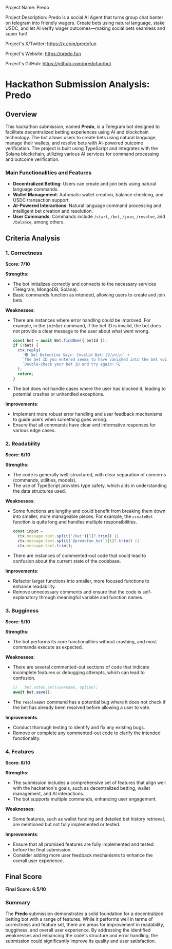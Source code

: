 
Project Name: Predo


Project Description: Predo is a social AI Agent that turns group chat banter on telegram into friendly wagers. Create bets using natural language, stake USDC, and let AI verify wager outcomes—making social bets seamless and super fun!


Project's X/Twitter: https://x.com/predofun


Project's Website: https://predo.fun


Project's GitHub: https://github.com/predofun/bot






# Hackathon Submission Analysis: Predo

## Overview
This hackathon submission, named **Predo**, is a Telegram bot designed to facilitate decentralized betting experiences using AI and blockchain technology. The bot allows users to create bets using natural language, manage their wallets, and resolve bets with AI-powered outcome verification. The project is built using TypeScript and integrates with the Solana blockchain, utilizing various AI services for command processing and outcome verification.

### Main Functionalities and Features
- **Decentralized Betting**: Users can create and join bets using natural language commands.
- **Wallet Management**: Automatic wallet creation, balance checking, and USDC transaction support.
- **AI-Powered Interactions**: Natural language command processing and intelligent bet creation and resolution.
- **User Commands**: Commands include `/start`, `/bet`, `/join`, `/resolve`, and `/balance`, among others.

## Criteria Analysis

### 1. Correctness
**Score: 7/10**

**Strengths**:
- The bot initializes correctly and connects to the necessary services (Telegram, MongoDB, Solana).
- Basic commands function as intended, allowing users to create and join bets.

**Weaknesses**:
- There are instances where error handling could be improved. For example, in the `joinBet` command, if the bet ID is invalid, the bot does not provide a clear message to the user about what went wrong.
  
  ```typescript
  const bet = await Bet.findOne({ betId });
  if (!bet) {
    ctx.reply(
      `🕵️ Bet Detective Says: Invalid Bet! 🚨\\n\\n` +
      `The bet ID you entered seems to have vanished into the bet void. \\n` +
      `Double-check your bet ID and try again! 🔍`
    );
    return;
  }
  ```

- The bot does not handle cases where the user has blocked it, leading to potential crashes or unhandled exceptions.

**Improvements**:
- Implement more robust error handling and user feedback mechanisms to guide users when something goes wrong.
- Ensure that all commands have clear and informative responses for various edge cases.

### 2. Readability
**Score: 6/10**

**Strengths**:
- The code is generally well-structured, with clear separation of concerns (commands, utilities, models).
- The use of TypeScript provides type safety, which aids in understanding the data structures used.

**Weaknesses**:
- Some functions are lengthy and could benefit from breaking them down into smaller, more manageable pieces. For example, the `createBet` function is quite long and handles multiple responsibilities.

  ```typescript
  const input =
    ctx.message.text.split('/bet')[1]?.trim() ||
    ctx.message.text.split(`@predofun_bot`)[1]?.trim() ||
    ctx.message.text.trim();
  ```

- There are instances of commented-out code that could lead to confusion about the current state of the codebase.

**Improvements**:
- Refactor larger functions into smaller, more focused functions to enhance readability.
- Remove unnecessary comments and ensure that the code is self-explanatory through meaningful variable and function names.

### 3. Bugginess
**Score: 5/10**

**Strengths**:
- The bot performs its core functionalities without crashing, and most commands execute as expected.

**Weaknesses**:
- There are several commented-out sections of code that indicate incomplete features or debugging attempts, which can lead to confusion.

  ```typescript
  //   bet.votes.set(username, option);
  await bet.save();
  ```

- The `resolveBet` command has a potential bug where it does not check if the bet has already been resolved before allowing a user to vote.

**Improvements**:
- Conduct thorough testing to identify and fix any existing bugs.
- Remove or complete any commented-out code to clarify the intended functionality.

### 4. Features
**Score: 8/10**

**Strengths**:
- The submission includes a comprehensive set of features that align well with the hackathon's goals, such as decentralized betting, wallet management, and AI interactions.
- The bot supports multiple commands, enhancing user engagement.

**Weaknesses**:
- Some features, such as wallet funding and detailed bet history retrieval, are mentioned but not fully implemented or tested.

**Improvements**:
- Ensure that all promised features are fully implemented and tested before the final submission.
- Consider adding more user feedback mechanisms to enhance the overall user experience.

## Final Score
**Final Score: 6.5/10**

### Summary
The **Predo** submission demonstrates a solid foundation for a decentralized betting bot with a range of features. While it performs well in terms of correctness and feature set, there are areas for improvement in readability, bugginess, and overall user experience. By addressing the identified weaknesses and enhancing the code's structure and error handling, the submission could significantly improve its quality and user satisfaction.